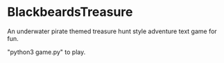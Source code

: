 # BlackbeardsTreasure
An underwater pirate themed treasure hunt style adventure text game for fun.

"python3 game.py" to play.
